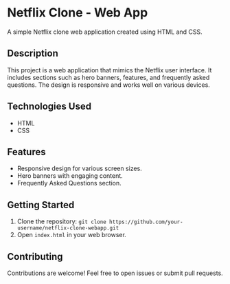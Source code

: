 # Netflix Clone - Web App

A simple Netflix clone web application created using HTML and CSS.

## Description

This project is a web application that mimics the Netflix user interface. It includes sections such as hero banners, features, and frequently asked questions. The design is responsive and works well on various devices.

## Technologies Used

- HTML
- CSS

## Features

- Responsive design for various screen sizes.
- Hero banners with engaging content.
- Frequently Asked Questions section.

## Getting Started

1. Clone the repository: `git clone https://github.com/your-username/netflix-clone-webapp.git`
2. Open `index.html` in your web browser.

## Contributing

Contributions are welcome! Feel free to open issues or submit pull requests.

